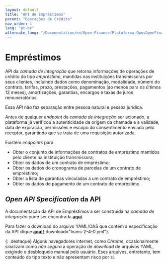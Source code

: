 ```yaml
---
layout: default
title: "API de Empréstimos"
parent: "Operações de Crédito"
nav_order: 1
lang: "pt-br"
alternate_lang: "/Documentation/en/Open-Finance/Plataforma-OpusOpenFinance/apis/Empréstimo/"
---
```


# Empréstimos

API da *camada de integração* que retorna informações de operações de crédito do tipo *empréstimo*, mantidas nas instituições transmissoras por seus clientes, incluindo dados como denominação, modalidade, número do contrato, tarifas, prazo, prestações, pagamentos (ao menos para os últimos 12 meses), amortizações, garantias, encargos e taxas de juros remuneratórios.

Essa API não faz separação entre pessoa natural e pessoa jurídica.

Antes de qualquer *endpoint* da *camada de integração* ser acionado, a plataforma já verificou a autenticidade da origem da chamada e a validade, data de expiração, permissões e escopo do consentimento enviado pelo receptor, garantindo que se trata de uma requisição autorizada.

Existem *endpoints* para:

- Obter o conjunto de informações de contratos de empréstimo mantidos pelo cliente na instituição transmissora;
- Obter os dados de um contrato de empréstimo;
- Obter os dados do cronograma de parcelas de um contrato de empréstimo;
- Obter a lista de garantias vinculadas a um contrato de empréstimo;
- Obter os dados de pagamento de um contrato de empréstimo.

## *Open API Specification* da API

A documentação da API de Empréstimos a ser construída na *camada de integração* pode ser encontrada [**aqui**][API-Empréstimo].

Para fazer o download do arquivo YAML/OAS que contém a especificação da API clique [**aqui**](loans-2-4-0.yml){:download="loans-2-4-0.yml"}.

{: .destaque}
Alguns navegadores internet, como *Chrome*, ocasionalmente sinalizam como *não segura* a operação de *download* de arquivos YAML, exigindo o desbloqueio manual pelo usuário. Eses arquivos, entretanto, tem conteúdo do tipo texto e não apresentam risco por si.

[API-Empréstimo]: ../../../../swagger-ui/index.html?api=Empréstimo
